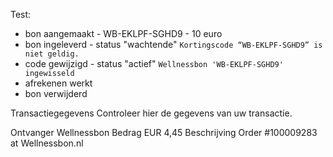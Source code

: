 
Test:

* bon aangemaakt - WB-EKLPF-SGHD9 - 10 euro
* bon ingeleverd - status "wachtende" `Kortingscode “WB-EKLPF-SGHD9” is niet geldig.`
* code gewijzigd - status "actief" `Wellnessbon 'WB-EKLPF-SGHD9' ingewisseld`
* afrekenen werkt
* bon verwijderd

Transactiegegevens
Controleer hier de gegevens van uw transactie.

Ontvanger Wellnessbon
Bedrag EUR 4,45
Beschrijving Order #100009283 at Wellnessbon.nl